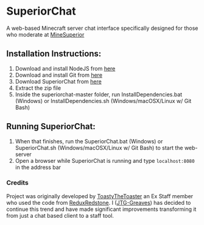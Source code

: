 # SuperiorChat
A web-based Minecraft server chat interface specifically designed for those who moderate at [MineSuperior](https://minesuperior.com)

## Installation Instructions:
1.  Download and install NodeJS from [here](https://nodejs.org/en/download/ "Download NodeJS")
2.  Download and install Git from [here](https://git-scm.com/downloads "Download Git")
3.  Download SuperiorChat from [here](https://github.com/toastythetoaster/SuperiorChat/archive/master.zip "Download SuperiorChat")
4.  Extract the zip file
5.  Inside the superiorchat-master folder, run InstallDependencies.bat (Windows) or InstallDependencies.sh (Windows/macOSX/Linux w/ Git Bash)

## Running SuperiorChat:
1.  When that finishes, run the SuperiorChat.bat (Windows) or SuperiorChat.sh (Windows/macOSX/Linux w/ Git Bash) to start the web-server
2.  Open a browser while SuperiorChat is running and type `localhost:8080` in the address bar

### Credits
Project was originally developed by [ToastyTheToaster](https://github.com/toastythetoaster/SuperiorChat) an Ex Staff member who used the code from [ReduxRedstone](https://github.com/ReduxRedston). I ([JTG-Greaves](https://github.com/jtg-greaves)) has decided to continue this trend and have made significant improvements transforming it from just a chat based client to a staff tool. 
